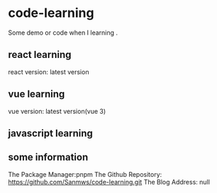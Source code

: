 # code-learning
Some demo or code when I learning .

## react learning

react version: latest version

## vue learning

vue version: latest version(vue 3)


## javascript learning

## some information

The Package Manager:pnpm
The Github Repository: https://github.com/Sanmws/code-learning.git
The Blog Address: null
